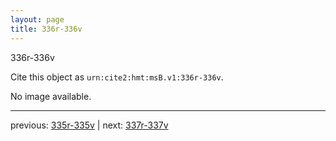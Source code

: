 ```yaml
---
layout: page
title: 336r-336v
---
```


336r-336v

Cite this object as `urn:cite2:hmt:msB.v1:336r-336v`.

No image available. 



---

previous: [335r-335v](../335r-335v/) | next: [337r-337v](../337r-337v/)